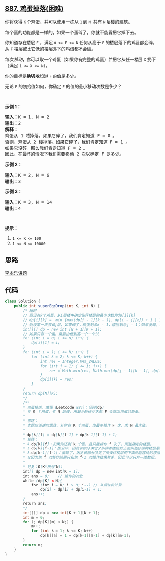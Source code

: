 ## [887. 鸡蛋掉落(困难)](https://leetcode-cn.com/problems/super-egg-drop/)
<div class="notranslate"><p>你将获得&nbsp;<code>K</code>&nbsp;个鸡蛋，并可以使用一栋从&nbsp;<code>1</code>&nbsp;到&nbsp;<code>N</code>&nbsp;&nbsp;共有 <code>N</code>&nbsp;层楼的建筑。</p>

<p>每个蛋的功能都是一样的，如果一个蛋碎了，你就不能再把它掉下去。</p>

<p>你知道存在楼层&nbsp;<code>F</code> ，满足&nbsp;<code>0 &lt;= F &lt;= N</code> 任何从高于 <code>F</code>&nbsp;的楼层落下的鸡蛋都会碎，从&nbsp;<code>F</code>&nbsp;楼层或比它低的楼层落下的鸡蛋都不会破。</p>

<p>每次<em>移动</em>，你可以取一个鸡蛋（如果你有完整的鸡蛋）并把它从任一楼层&nbsp;<code>X</code>&nbsp;扔下（满足&nbsp;<code>1 &lt;= X &lt;= N</code>）。</p>

<p>你的目标是<strong>确切地</strong>知道 <code>F</code> 的值是多少。</p>

<p>无论 <code>F</code> 的初始值如何，你确定 <code>F</code> 的值的最小移动次数是多少？</p>

<p>&nbsp;</p>

<ol>
</ol>

<p><strong>示例 1：</strong></p>

<pre><strong>输入：</strong>K = 1, N = 2
<strong>输出：</strong>2
<strong>解释：</strong>
鸡蛋从 1 楼掉落。如果它碎了，我们肯定知道 F = 0 。
否则，鸡蛋从 2 楼掉落。如果它碎了，我们肯定知道 F = 1 。
如果它没碎，那么我们肯定知道 F = 2 。
因此，在最坏的情况下我们需要移动 2 次以确定 F 是多少。
</pre>

<p><strong>示例 2：</strong></p>

<pre><strong>输入：</strong>K = 2, N = 6
<strong>输出：</strong>3
</pre>

<p><strong>示例 3：</strong></p>

<pre><strong>输入：</strong>K = 3, N = 14
<strong>输出：</strong>4
</pre>

<p>&nbsp;</p>

<p><strong>提示：</strong></p>

<ol>
	<li><code>1 &lt;= K &lt;= 100</code></li>
	<li><code>1 &lt;= N &lt;= 10000</code></li>
</ol>
</div>

## 思路
[李永乐讲题](https://www.bilibili.com/video/BV1KE41137PK)

## 代码
```java
class Solution {
    public int superEggDrop(int K, int N) {
        /* 超时
        // 假设有k个鸡蛋，从i层楼中确定临界楼层的最小次数为dp[i][k]
        // dp[i][k] =  min {max(dp[j - 1][k - 1], dp[i - j][k]) + 1 | 1 <= j <= i}
        // 假设第一次尝试j层，如果碎了，鸡蛋剩余k - 1，楼层剩余j - 1；如果没碎，鸡蛋剩余k，楼层剩余i - j
        int[][] dp = new int [N + 1][K + 1];
        // 如果只有一个蛋，需要由低到高一个一个试
        for (int i = 0; i <= N; i++) {
            dp[i][1] = i;
        }
        for (int i = 1; i <= N; i++) {
            for (int k = 2; k <= K; k++) {
                int res = Integer.MAX_VALUE;
                for (int j = 1; j <= i; j++) {
                    res = Math.min(res, Math.max(dp[j - 1][k - 1], dp[i - j][k]) + 1);
                }
                dp[i][k] = res;
            }
        }
        return dp[N][K];
        */
        /**
        * 鸡蛋掉落，鹰蛋（Leetcode 887）：（经典dp）
        * 有 K 个鸡蛋，有 N 层楼，用最少的操作次数 F 检查出鸡蛋的质量。
        *
        * 思路：
        * 本题应该逆向思维，若你有 K 个鸡蛋，你最多操作 F 次，求 N 最大值。
        *
        * dp[k][f] = dp[k][f-1] + dp[k-1][f-1] + 1;
        * 解释：
        * 0.dp[k][f]：如果你还剩 k 个蛋，且只能操作 f 次了，所能确定的楼层。
        * 1.dp[k][f-1]：蛋没碎，因此该部分决定了所操作楼层的上面所能容纳的楼层最大值
        * 2.dp[k-1][f-1]：蛋碎了，因此该部分决定了所操作楼层的下面所能容纳的楼层最大值
        * 又因为第 f 次操作结果只和第 f-1 次操作结果相关，因此可以只用一维数组。
        *
        * 时复：O(K*根号(N))
        int[] dp = new int[K + 1];
        int ans = 0;    // 操作的次数
        while (dp[K] < N){
            for (int i = K; i > 0; i--) // 从后往前计算
                dp[i] = dp[i] + dp[i-1] + 1;
            ans++;
        }
        return ans;
        */
        int[][] dp = new int[K + 1][N + 1];
        int m = 0;
        for (; dp[K][m] < N;) {
            m++;
            for (int k = 1; k <= K; k++)
                dp[k][m] = 1 + dp[k-1][m-1] + dp[k][m-1];
        }
        return m;
    }
}
```
